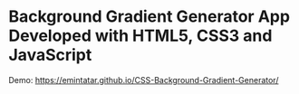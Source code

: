 # Background Gradient Generator App Developed with HTML5, CSS3 and JavaScript

Demo: https://emintatar.github.io/CSS-Background-Gradient-Generator/
